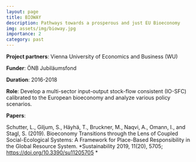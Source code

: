 ```yaml
---
layout: page
title: BIOWAY
description: Pathways towards a prosperous and just EU Bioeconomy
img: assets/img/bioway.jpg
importance: 2
category: past
---
```



**Project partners**: Vienna University of Economics and Business (WU)

**Funder**: ÖNB Jubiläumsfond

**Duration**: 2016-2018

**Role**: Develop a multi-sector input-output stock-flow consistent (IO-SFC) calibrated to the European bioeconomy and analyze various policy scenarios.
 

**Papers**:

Schutter, L., Giljum, S., Häyhä, T., Bruckner, M., Naqvi, A., Omann, I., and Stagl, S. (2019). Bioeconomy Transitions through the Lens of Coupled Social-Ecological Systems: A Framework for Place-Based Responsibility in the Global Resource System. *Sustainability 2019, 11(20), 5705; https://doi.org/10.3390/su11205705 * 